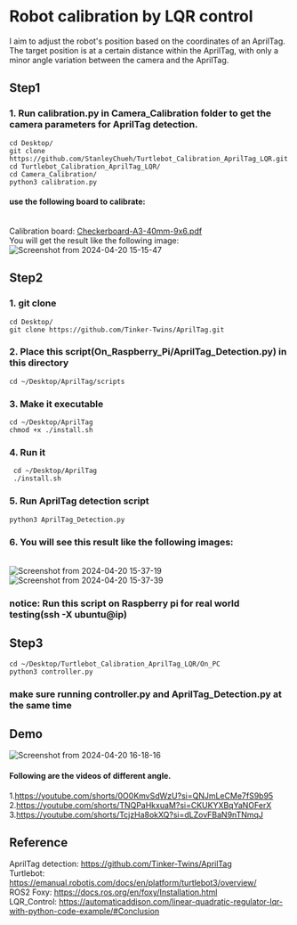 # Robot calibration by LQR control
I aim to adjust the robot's position based on the coordinates of an AprilTag. The target position is at a certain distance within the AprilTag, with only a minor angle variation between the camera and the AprilTag.
## Step1 
### 1. Run calibration.py in Camera_Calibration folder to get the camera parameters for AprilTag detection.
``` 
cd Desktop/
git clone https://github.com/StanleyChueh/Turtlebot_Calibration_AprilTag_LQR.git
cd Turtlebot_Calibration_AprilTag_LQR/
cd Camera_Calibration/
python3 calibration.py 
```
#### use the following board to calibrate:
<br> Calibration board: [Checkerboard-A3-40mm-9x6.pdf](https://github.com/StanleyChueh/Turtlebot_Calibration_AprilTag_LQR/files/15047269/Checkerboard-A3-40mm-9x6.pdf)
<br> You will get the result like the following image:
![Screenshot from 2024-04-20 15-15-47](https://github.com/StanleyChueh/Turtlebot_Calibration_AprilTag_LQR/assets/153347369/96bc001b-4800-41f6-ba3a-d3a0d722a7e7)
## Step2
### 1. git clone 
```
cd Desktop/
git clone https://github.com/Tinker-Twins/AprilTag.git
```
### 2. Place this script(On_Raspberry_Pi/AprilTag_Detection.py) in this directory
```
cd ~/Desktop/AprilTag/scripts
```
### 3. Make it executable
```
cd ~/Desktop/AprilTag
chmod +x ./install.sh
``` 
### 4. Run it
```
 cd ~/Desktop/AprilTag
 ./install.sh
```
### 5. Run AprilTag detection script
```
python3 AprilTag_Detection.py
```
### 6. You will see this result like the following images:
<br> ![Screenshot from 2024-04-20 15-37-19](https://github.com/StanleyChueh/Turtlebot_Calibration_AprilTag_LQR/assets/153347369/2742ac78-2d20-4bad-b255-0946c9d9ec5a)
<br> ![Screenshot from 2024-04-20 15-37-39](https://github.com/StanleyChueh/Turtlebot_Calibration_AprilTag_LQR/assets/153347369/3b70e621-38fc-4e41-bf34-60b20240dbfa)
### notice: Run this script on Raspberry pi for real world testing(ssh -X ubuntu@ip)
## Step3
```
cd ~/Desktop/Turtlebot_Calibration_AprilTag_LQR/On_PC
python3 controller.py
```
### make sure running controller.py and AprilTag_Detection.py at the same time 
## Demo
![Screenshot from 2024-04-20 16-18-16](https://github.com/StanleyChueh/Turtlebot_Calibration_AprilTag_LQR/assets/153347369/38b5b7ea-aa35-4e2f-9b54-a8c131abcbc0)

#### Following are the videos of different angle. <br>
1.https://youtube.com/shorts/0O0KmvSdWzU?si=QNJmLeCMe7fS9b95 <br>
2.https://youtube.com/shorts/TNQPaHkxuaM?si=CKUKYXBqYaNOFerX <br>
3.https://youtube.com/shorts/TcjzHa8okXQ?si=dLZovFBaN9nTNmqJ
## Reference
AprilTag detection: https://github.com/Tinker-Twins/AprilTag
<br> Turtlebot: https://emanual.robotis.com/docs/en/platform/turtlebot3/overview/
<br> ROS2 Foxy: https://docs.ros.org/en/foxy/Installation.html
<br> LQR_Control: https://automaticaddison.com/linear-quadratic-regulator-lqr-with-python-code-example/#Conclusion
